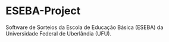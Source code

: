 # ESEBA-Project
Software de Sorteios da Escola de Educação Básica (ESEBA) da Universidade Federal de Uberlândia (UFU).
